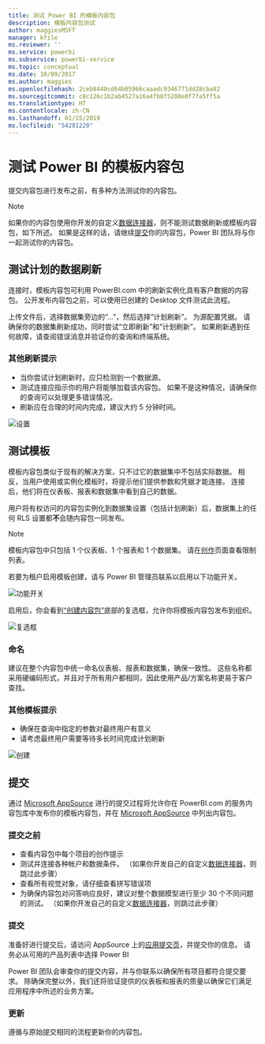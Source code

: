 ```yaml
---
title: 测试 Power BI 的模板内容包
description: 模板内容包测试
author: maggiesMSFT
manager: kfile
ms.reviewer: ''
ms.service: powerbi
ms.subservice: powerbi-service
ms.topic: conceptual
ms.date: 10/09/2017
ms.author: maggies
ms.openlocfilehash: 2ceb8440cd64b05966caaadc9346771dd28cba82
ms.sourcegitcommit: c8c126c1b2ab4527a16a4fb8f5208e0f7fa5ff5a
ms.translationtype: HT
ms.contentlocale: zh-CN
ms.lasthandoff: 01/15/2019
ms.locfileid: "54281220"
---
```

# <a name="testing-template-content-packs-for-power-bi"></a>测试 Power BI 的模板内容包
提交内容包进行发布之前，有多种方法测试你的内容包。  

> [!NOTE]
> 如果你的内容包使用你开发的自定义[数据连接器](https://aka.ms/DataConnectors)，则不能测试数据刷新或模板内容包，如下所述。 如果是这样的话，请继续[提交](#submission)你的内容包，Power BI 团队将与你一起测试你的内容包。
> 
> 

## <a name="testing-scheduled-data-refresh"></a>测试计划的数据刷新
连接时，模板内容包可利用 PowerBI.com 中的刷新实例化具有客户数据的内容包。 公开发布内容包之前，可以使用已创建的 Desktop 文件测试此流程。

上传文件后，选择数据集旁边的“...”，然后选择“计划刷新”。 为源配置凭据。 请确保你的数据集刷新成功，同时尝试“立即刷新”和“计划刷新”。 如果刷新遇到任何故障，请查阅错误消息并验证你的查询和终端系统。

### <a name="additional-refresh-tips"></a>其他刷新提示
* 当你尝试计划刷新时，应只检测到一个数据源。  
* 测试连接应指示你的用户将能够加载该内容包。 如果不是这种情况，请确保你的查询可以处理更多错误情况。  
* 刷新应在合理的时间内完成，建议大约 5 分钟时间。  

![设置](media/template-content-pack-testing/scheduledrefresh.png)

<a name="templates"></a>

## <a name="testing-templates"></a>测试模板
模板内容包类似于现有的解决方案，只不过它的数据集中不包括实际数据。 相反，当用户使用或实例化模板时，将提示他们提供参数和凭据才能连接。 连接后，他们将在仪表板、报表和数据集中看到自己的数据。 

用户将有权访问的内容包实例化到数据集设置（包括计划刷新）后，数据集上的任何 RLS 设置都**不**会随内容包一同发布。  

> [!NOTE]
> 模板内容包中只包括 1 个仪表板、1 个报表和 1 个数据集。 请在[创作](template-content-pack-authoring.md#restrictions)页面查看限制列表。 
> 
> 

若要为租户启用模板创建，请与 Power BI 管理员联系以启用以下功能开关。 

![功能开关](media/template-content-pack-testing/featureswitch.png)

启用后，你会看到[“创建内容包”](https://app.powerbi.com/groups/me/publish-content/)底部的复选框，允许你将模板内容包发布到组织。 

![复选框](media/template-content-pack-testing/checkbox.png)

### <a name="naming"></a>命名
建议在整个内容包中统一命名仪表板、报表和数据集，确保一致性。 这些名称都采用硬编码形式，并且对于所有用户都相同，因此使用产品/方案名称更易于客户查找。

### <a name="additional-template-tips"></a>其他模板提示
* 确保在查询中指定的参数对最终用户有意义
* 请考虑最终用户需要等待多长时间完成计划刷新

![创建](media/template-content-pack-testing/createtemplate.png)

<a name="submission"></a>

## <a name="submission"></a>提交
通过 [Microsoft AppSource](https://appsource.microsoft.com/en-us/partners/list-an-app) 进行的提交过程将允许你在 PowerBI.com 的服务内容包库中发布你的模板内容包，并在 [Microsoft AppSource](http://appsource.microsoft.com) 中列出内容包。

### <a name="before-submission"></a>提交之前
* 查看内容包中每个项目的创作提示
* 测试并连接各种帐户和数据条件。 （如果你开发自己的自定义[数据连接器](https://aka.ms/DataConnectors)，则跳过此步骤）
* 查看所有视觉对象，请仔细查看拼写错误项
* 为确保内容包对问答响应良好，建议对整个数据模型进行至少 30 个不同问题的测试。 （如果你开发自己的自定义[数据连接器](https://aka.ms/DataConnectors)，则跳过此步骤）

### <a name="submission"></a>提交
准备好进行提交后，请访问 AppSource 上的[应用提交页](https://appsource.microsoft.com/en-us/partners/list-an-app)，并提交你的信息。 请务必从可用的产品列表中选择 Power BI

Power BI 团队会审查你的提交内容，并与你联系以确保所有项目都符合提交要求。 除确保完整以外，我们还将验证提供的仪表板和报表的质量以确保它们满足应用程序中所述的业务方案。

### <a name="updates"></a>更新
遵循与原始提交相同的流程更新你的内容包。 

